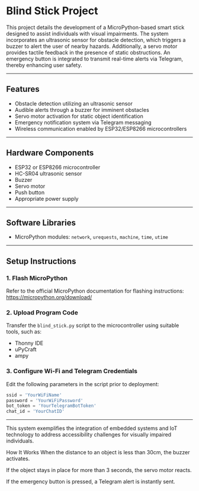 # Blind Stick Project

This project details the development of a MicroPython-based smart stick designed to assist individuals with visual impairments. The system incorporates an ultrasonic sensor for obstacle detection, which triggers a buzzer to alert the user of nearby hazards. Additionally, a servo motor provides tactile feedback in the presence of static obstructions. An emergency button is integrated to transmit real-time alerts via Telegram, thereby enhancing user safety.

---

## Features

- Obstacle detection utilizing an ultrasonic sensor  
- Audible alerts through a buzzer for imminent obstacles  
- Servo motor activation for static object identification  
- Emergency notification system via Telegram messaging  
- Wireless communication enabled by ESP32/ESP8266 microcontrollers  

---

## Hardware Components

- ESP32 or ESP8266 microcontroller  
- HC-SR04 ultrasonic sensor  
- Buzzer  
- Servo motor  
- Push button  
- Appropriate power supply  

---

## Software Libraries

- MicroPython modules: `network`, `urequests`, `machine`, `time`, `utime`  

---

## Setup Instructions

### 1. Flash MicroPython  
Refer to the official MicroPython documentation for flashing instructions: https://micropython.org/download/

### 2. Upload Program Code  
Transfer the `blind_stick.py` script to the microcontroller using suitable tools, such as:  
- Thonny IDE  
- uPyCraft  
- ampy  

### 3. Configure Wi-Fi and Telegram Credentials  
Edit the following parameters in the script prior to deployment:

```python
ssid = 'YourWiFiName'
password = 'YourWiFiPassword'
bot_token = 'YourTelegramBotToken'
chat_id = 'YourChatID'
```

---

This system exemplifies the integration of embedded systems and IoT technology to address accessibility challenges for visually impaired individuals.



How It Works
When the distance to an object is less than 30cm, the buzzer activates.

If the object stays in place for more than 3 seconds, the servo motor reacts.

If the emergency button is pressed, a Telegram alert is instantly sent.

